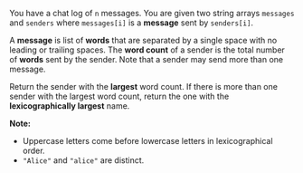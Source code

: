 You have a chat log of `n` messages. You are given two string arrays `messages` and `senders` where `messages[i]` is a **message** sent by `senders[i]`.

A **message** is list of **words** that are separated by a single space with no leading or trailing spaces. The **word count** of a sender is the total number of **words** sent by the sender. Note that a sender may send more than one message.

Return the sender with the **largest** word count. If there is more than one sender with the largest word count, return the one with the **lexicographically largest** name.

**Note:**

- Uppercase letters come before lowercase letters in lexicographical order.
- `"Alice"` and `"alice"` are distinct.
